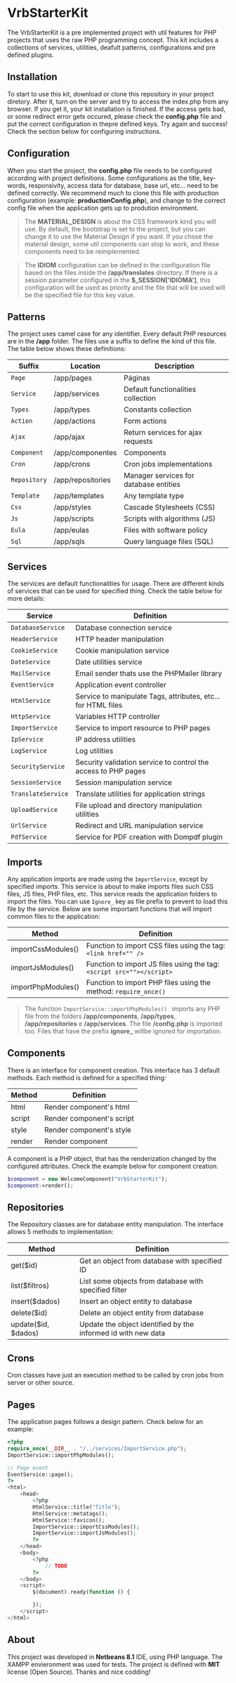 # VrbStarterKit
The VrbStarterKit is a pre implemented project with util features for PHP projects that uses the raw PHP programming concept. This kit includes a collections of services, utilities, deafult patterns, configurations and pre defined plugins. 

## Installation
To start to use this kit, download or clone this repository in your project diretory. After it, turn on the server and try to access the index.php from any browser. If you get it, your kit installation is finished. If the access gets bad, or some redirect error gets occured, please check the **config.php** file and put the correct configuration in thepre defined keys. Try again and success! Check the section below for configuring instructions. 

## Configuration
When you start the project, the **config.php** file needs to be configured according with project definitions. Some configurations as the title, key-words, responsivity, access data for database, base url, etc... need to be defined correctly. We recommend much to clone this file with production configuration (example: <b>productionConfig.php</b>), and change to the correct config file when the application gets up to prodution environment. 

> The <b>MATERIAL_DESIGN</b> is about the CSS framework kind you will use. By default, the bootstrap is set to the project, but you can change it to use the Material Design if you want. If you chose the material design, some util components can stop to work, and these components need to be reimplemented.

> The <b>IDIOM</b> configuration can be defined in the configuration file based on the files inside the **/app/translates** directory. If there is a session parameter configured in the <b>$_SESSION['IDIOMA']</b>, this configuration will be used as priority and the file that will be used will be the specified file for this key value.

## Patterns
The project uses camel case for any identifier. Every default PHP resources are in the <b>/app</b> folder.
The files use a suffix to define the kind of this file. The table below shows these definitions:

Suffix|Location|Description
---|---|---
`Page`|/app/pages|Páginas
`Service`|/app/services|Default functionalities collection
`Types`|/app/types|Constants collection
`Action`|/app/actions|Form actions
`Ajax`|/app/ajax|Return services for ajax requests
`Component`|/app/componentes|Components
`Cron`|/app/crons|Cron jobs implementations
`Repository`|/app/repositories|Manager services for database entities
`Template`|/app/templates|Any template type
`Css`|/app/styles|Cascade Stylesheets (CSS)
`Js`|/app/scripts|Scripts with algorithms (JS)
`Eula`|/app/eulas|Files with software policy
`Sql`|/app/sqls|Query language files (SQL)

## Services
The services are default functionalities for usage. There are different kinds of services that can be used for specified thing. Check the table below for more details:

Service|Definition
---|---
`DatabaseService`|Database connection service
`HeaderService`|HTTP header manipulation
`CookieService`|Cookie manipulation service
`DateService`|Date utilities service
`MailService`|Email sender thats use the PHPMailer library
`EventService`|Application event controller
`HtmlService`|Service to manipulate Tags, attributes, etc... for HTML files
`HttpService`|Variables HTTP controller
`ImportService`|Service to import resource to PHP pages
`IpService`|IP address utilities
`LogService`|Log utilities
`SecurityService`|Security validation service to control the access to PHP pages
`SessionService`|Session manipulation service
`TranslateService`|Translate utilities for application strings
`UploadService`|File upload and directory manipulation utilities
`UrlService`|Redirect and URL manipulation service
`PdfService`|Service for PDF creation with Dompdf plugin

## Imports
Any application imports are made using the `ImportService`, except by specified imports. This service is about to make imports files such CSS files, JS files, PHP files, etc. This service reads the application folders to import the files. You can use `Ignore_` key as file prefix to prevent to load this file by the service. Below are some important functions that will import common files to the application:  

Method|Definition
---|---
importCssModules()|Function to import CSS files using the tag: ```<link href="" />```
importJsModules()|Function to import JS files using the tag: ```<script src=""></script>```
importPhpModules()|Function to import PHP files using the method: ```require_once() ```

> The function ```ImportService::importPhpModules() ``` imports any PHP file from the folders <b>/app/components</b>, <b>/app/types</b>, <b>/app/repositories</b> e <b>/app/services</b>. The file <b>/config.php</b> is imported too. Files that have the prefix <b>ignore_</b> willbe ignored for importation.

## Components
There is an interface for component creation. This interface has 3 default methods. Each method is defined for a specified thing:

Method|Definition
---|---
html|Render component's html
script|Render component's script
style|Render component's style
render|Render component

A component is a PHP object, that has the renderization changed by the configured attributes. Check the example below for component creation:

```php
$component = new WelcomeComponent("VrbStarterKit");
$component->render();
```

## Repositories
The Repository classes are for database entity manipulation. The interface allows 5 methods to implementation:

Method|Definition
---|---
get($id)|Get an object from database with specified ID
list($filtros)|List some objects from database with specified filter
insert($dados)|Insert an object entity to database
delete($id)|Delete an object entity from database
update($id, $dados)|Update the object identified by the informed id with new data

## Crons
Cron classes have just an execution method to be called by cron jobs from server or other source. 

## Pages
The application pages follows a design pattern. Check below for an example: 

```php
<?php
require_once(__DIR__ . "/../services/ImportService.php");
ImportService::importPhpModules();

// Page event
EventService::page();
?>
<html>
    <head>
        <?php
        HtmlService::title("Title");
        HtmlService::metatags();
        HtmlService::favicon();
        ImportService::importCssModules();
        ImportService::importJsModules();
        ?>
    </head>
    <body>
        <?php 
            // TODO
        ?>
    </body>
    <script>
        $(document).ready(function () {

        });
    </script>
</html>
```

## About
This project was developed in <b>Netbeans 8.1</b> IDE, using PHP language. The XAMPP envieronment was used for tests. The project is defined with <b>MIT</b> license (Open Source). Thanks and nice codding!
